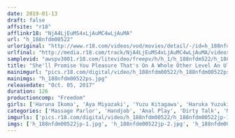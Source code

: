 ```yaml
---
date: 2019-01-13
draft: false
affsite: "r18"
afflinkr18: "NjA4LjEuMS4xLjAuMC4wLjAuMA"
url: "h_188nfdm00522"
urloriginal: "http://www.r18.com/videos/vod/movies/detail/-/id=h_188nfdm00522"
urlfinal: "http://media.r18.com/track/NjA4LjEuMS4xLjAuMC4wLjAuMA/videos/vod/movies/detail/-/id=h_188nfdm00522"
samplevid: "awspv3001.r18.com/litevideo/freepv/h/h_1/h_188nfdm522/h_188nfdm522_dmb_w.mp4"
title: "She'll Promise You Pleasure That's On A Whole Other Level An Ultra High Class Anal Massage Parlor"
mainimgurl: "pics.r18.com/digital/video/h_188nfdm00522/h_188nfdm00522ps.jpg"
mainimgs: "h_188nfdm00522ps.jpg"
releasedate: "Oct. 05, 2017"
duration: 126
productioncomp: "Freedom"
girls: ['Haruna Ikoma', 'Aya Miyazaki', 'Yuzu Kitagawa', 'Haruka Yuzuki', 'Yua Nanami', 'Hinano Mari']
categories: ['Massage Parlor', 'Handjob', 'Anal Play', 'Dirty Talk', 'Masochist Man', 'Hi-Def']
imgurls: ['pics.r18.com/digital/video/h_188nfdm00522/h_188nfdm00522jp-1.jpg', 'pics.r18.com/digital/video/h_188nfdm00522/h_188nfdm00522jp-2.jpg', 'pics.r18.com/digital/video/h_188nfdm00522/h_188nfdm00522jp-3.jpg', 'pics.r18.com/digital/video/h_188nfdm00522/h_188nfdm00522jp-4.jpg', 'pics.r18.com/digital/video/h_188nfdm00522/h_188nfdm00522jp-5.jpg', 'pics.r18.com/digital/video/h_188nfdm00522/h_188nfdm00522jp-6.jpg', 'pics.r18.com/digital/video/h_188nfdm00522/h_188nfdm00522jp-7.jpg', 'pics.r18.com/digital/video/h_188nfdm00522/h_188nfdm00522jp-8.jpg', 'pics.r18.com/digital/video/h_188nfdm00522/h_188nfdm00522jp-9.jpg', 'pics.r18.com/digital/video/h_188nfdm00522/h_188nfdm00522jp-10.jpg', 'pics.r18.com/digital/video/h_188nfdm00522/h_188nfdm00522jp-11.jpg', 'pics.r18.com/digital/video/h_188nfdm00522/h_188nfdm00522jp-12.jpg', 'pics.r18.com/digital/video/h_188nfdm00522/h_188nfdm00522jp-13.jpg', 'pics.r18.com/digital/video/h_188nfdm00522/h_188nfdm00522jp-14.jpg', 'pics.r18.com/digital/video/h_188nfdm00522/h_188nfdm00522jp-15.jpg', 'pics.r18.com/digital/video/h_188nfdm00522/h_188nfdm00522jp-16.jpg', 'pics.r18.com/digital/video/h_188nfdm00522/h_188nfdm00522jp-17.jpg', 'pics.r18.com/digital/video/h_188nfdm00522/h_188nfdm00522jp-18.jpg', 'pics.r18.com/digital/video/h_188nfdm00522/h_188nfdm00522jp-19.jpg', 'pics.r18.com/digital/video/h_188nfdm00522/h_188nfdm00522jp-20.jpg']
imgs: ['h_188nfdm00522jp-1.jpg', 'h_188nfdm00522jp-2.jpg', 'h_188nfdm00522jp-3.jpg', 'h_188nfdm00522jp-4.jpg', 'h_188nfdm00522jp-5.jpg', 'h_188nfdm00522jp-6.jpg', 'h_188nfdm00522jp-7.jpg', 'h_188nfdm00522jp-8.jpg', 'h_188nfdm00522jp-9.jpg', 'h_188nfdm00522jp-10.jpg', 'h_188nfdm00522jp-11.jpg', 'h_188nfdm00522jp-12.jpg', 'h_188nfdm00522jp-13.jpg', 'h_188nfdm00522jp-14.jpg', 'h_188nfdm00522jp-15.jpg', 'h_188nfdm00522jp-16.jpg', 'h_188nfdm00522jp-17.jpg', 'h_188nfdm00522jp-18.jpg', 'h_188nfdm00522jp-19.jpg', 'h_188nfdm00522jp-20.jpg']
---
```

